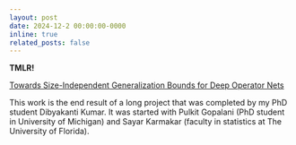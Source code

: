 ```yaml
---
layout: post
date: 2024-12-2 00:00:00-0000
inline: true
related_posts: false
---
```


<b>TMLR!</b>

[Towards Size-Independent Generalization Bounds for Deep Operator Nets](https://openreview.net/pdf?id=RwmWODTNFE)

This work is the end result of a long project that was completed by my PhD student Dibyakanti Kumar. It was started with Pulkit Gopalani (PhD student in University of Michigan) and Sayar Karmakar (faculty in statistics at The University of Florida).  
